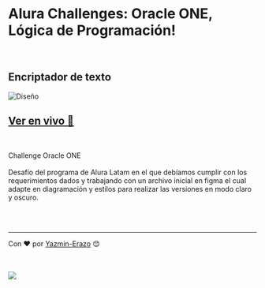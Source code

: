 # Alura Challenges: Oracle ONE, Lógica de Programación!

<br/>

## Encriptador de texto

![Diseño](https://user-images.githubusercontent.com/54871751/187555285-a8108d2a-67da-4d40-8eee-1ae50a941d18.png)

## [Ver en vivo 🚀](https://yazmin-erazo.github.io/Text-Encoder/)
<br/>

Challenge Oracle ONE<br/><br/>
Desafío del programa de Alura Latam en el que debíamos cumplir con los requerimientos dados y trabajando con un archivo inicial en figma el cual adapte en diagramación y estilos para realizar las versiones en modo claro y oscuro.

<br/>
<br/>

---
Con ❤️ por [Yazmin-Erazo](https://github.com/yazmin-erazo) 😊

<br/>
<br/>
<a href="https://www.linkedin.com/in/yazmin-erazo/" rel="nofollow">
    <img src="https://camo.githubusercontent.com/a493f6833f99fb3c85788d6d9305e6b7a42b838e5ee5d138fd9a8214a7e77472/68747470733a2f2f696d672e736869656c64732e696f2f62616467652f6c696e6b6564696e2d2532333030373742352e7376673f267374796c653d666f722d7468652d6261646765266c6f676f3d6c696e6b6564696e266c6f676f436f6c6f723d7768697465" data-canonical-src="https://img.shields.io/badge/linkedin-%230077B5.svg?&amp;style=for-the-badge&amp;logo=linkedin&amp;logoColor=white" style="max-width: 100%;">
 </a>
